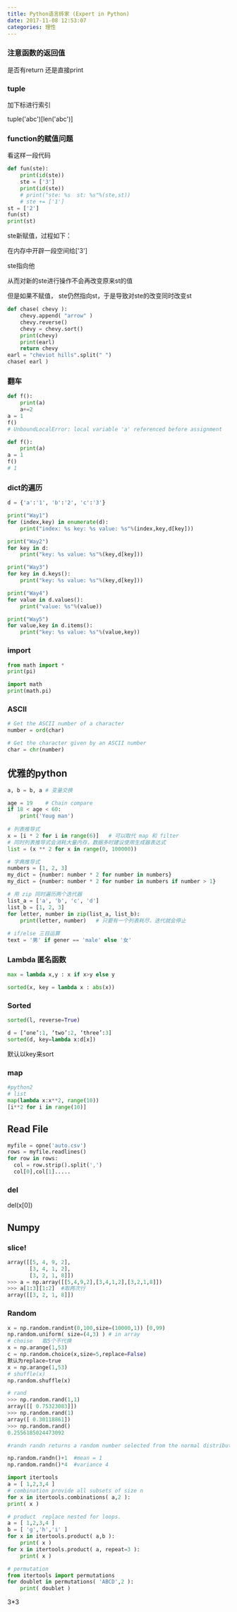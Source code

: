 ```yaml
---
title: Python语言砖家 (Expert in Python)
date: 2017-11-08 12:53:07
categories: 理性
---
```


### 注意函数的返回值

是否有return 还是直接print

### tuple

加下标进行索引

tuple('abc')[len('abc')]

### function的赋值问题

看这样一段代码

```python
def fun(ste):
    print(id(ste))
    ste = ['3']
    print(id(ste))
    # print("ste: %s  st: %s"%(ste,st))
    # ste += ['1']
st = ['2']
fun(st)
print(st)
```

ste新赋值，过程如下：

在内存中开辟一段空间给['3']

ste指向他

从而对新的ste进行操作不会再改变原来st的值

但是如果不赋值， ste仍然指向st，于是导致对ste的改变同时改变st

```python
def chase( chevy ):
    chevy.append( "arrow" )
    chevy.reverse()
    chevy = chevy.sort()
    print(chevy)
    print(earl)
    return chevy
earl = "cheviot hills".split(" ")
chase( earl )
```

### 翻车

```python
def f():
    print(a)
    a+=2
a = 1
f()
# UnboundLocalError: local variable 'a' referenced before assignment
```

```python
def f():
    print(a)
a = 1
f()
# 1
```

### dict的遍历

```python
d = {'a':'1', 'b':'2', 'c':'3'}

print("Way1")
for (index,key) in enumerate(d):
    print("index: %s key: %s value: %s"%(index,key,d[key]))

print("Way2")
for key in d:
    print("key: %s value: %s"%(key,d[key]))

print("Way3")
for key in d.keys():
    print("key: %s value: %s"%(key,d[key]))

print("Way4")
for value in d.values():
    print("value: %s"%(value))

print("Way5")
for value,key in d.items():
    print("key: %s value: %s"%(value,key))
```

### import

```python
from math import *
print(pi)

import math
print(math.pi)
```

### ASCII

```python
# Get the ASCII number of a character
number = ord(char)

# Get the character given by an ASCII number
char = chr(number)
```

## 优雅的python

```python
a, b = b, a	# 变量交换

age = 19 	# Chain compare
if 18 < age < 60:
    print('Youg man')
    
# 列表推导式
x = [i * 2 for i in range(6)]	# 可以取代 map 和 filter
# 同时列表推导式会消耗大量内存，数据多时建议使用生成器表达式
list = (x ** 2 for x in range(0, 100000))

# 字典推导式
numbers = [1, 2, 3]
my_dict = {number: number * 2 for number in numbers}
my_dict = {number: number * 2 for number in numbers if number > 1}

# 用 zip 同时遍历两个迭代器
list_a = ['a', 'b', 'c', 'd']
list_b = [1, 2, 3]
for letter, number in zip(list_a, list_b):
    print(letter, number)	# 只要有一个列表耗尽，迭代就会停止
    
# if/else 三目运算
text = '男' if gener == 'male' else '女'
```

### Lambda 匿名函数

```python
max = lambda x,y : x if x>y else y
```

```python
sorted(x, key = lambda x : abs(x))
```

### Sorted

```python
sorted(l, reverse=True)
```

```python
d = [‘one’:1, ‘two’:2, ‘three’:3]
sorted(d, key=lambda x:d[x])
```

默认以key来sort

### map

```python
#python2
# list
map(lambda x:x**2, range(10))
[i**2 for i in range(10)]
```

## Read File

```python
myfile = opne('auto.csv')
rows = myfile.readlines()
for row in rows:
  col = row.strip().split(',')
  col[0],col[1].....
```

### del

del(x[0])

## Numpy

### slice!

```python
array([[5, 4, 9, 2],
       [3, 4, 1, 2],
       [3, 2, 1, 8]])
>>> a = np.array([[5,4,9,2],[3,4,1,2],[3,2,1,8]])
>>> a[1:3][1:2]  #取两次行
array([[3, 2, 1, 8]])
```

### Random

```python
x = np.random.randint(0,100,size=(10000,1)) [0,99)
np.random.uniform( size=(4,3) ) # in array
# choise   取5个不代换
x = np.arange(1,53)
c = np.random.choice(x,size=5,replace=False)
默认为replace=true
x = np.arange(1,53)
# shuffle(x)
np.random.shuffle(x)

# rand
>>> np.random.rand(1,1)
array([[ 0.75323083]])
>>> np.random.rand(1)
array([ 0.30118861])
>>> np.random.rand()
0.2556185024473092

#randn randn returns a random number selected from the normal distribution with mean 0 and variance 1.

np.random.randn()+1  #mean = 1
np.random.randn()*4  #variance 4

```

```python
import itertools
a = [ 1,2,3,4 ]
# combination provide all subsets of size n
for x in itertools.combinations( a,2 ):
print( x )

# product  replace nested for loops.
a = [ 1,2,3,4 ]
b = [ 'g','h','i' ]
for x in itertools.product( a,b ):
    print( x )
for x in itertools.product( a, repeat=3 ):
	print( x )

# permutation
from itertools import permutations
for doublet in permutations( 'ABCD',2 ):
    print( doublet )
```

3*3